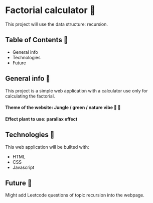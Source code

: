 # Factorial calculator 🧮

This project will use the data structure: recursion.

## Table of Contents 📖

- General info
- Technologies
- Future

## General info 🧠

This project is a simple web application with a calculator use only for calculating the factorial.

#### Theme of the website: Jungle / green / nature vibe 🌱 🌿

#### Effect plant to use: parallax effect

## Technologies 🚀

This web application will be builted with:

- HTML
- CSS
- Javascript

## Future 🔮

Might add Leetcode questions of topic recursion into the webpage.
